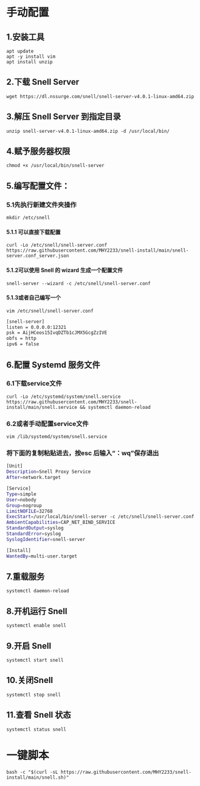 # 手动配置
## 1.安装工具
    apt update 
    apt -y install vim 
    apt install unzip

## 2.下载 Snell Server
    wget https://dl.nssurge.com/snell/snell-server-v4.0.1-linux-amd64.zip

## 3.解压 Snell Server 到指定目录
    unzip snell-server-v4.0.1-linux-amd64.zip -d /usr/local/bin/

## 4.赋予服务器权限
    chmod +x /usr/local/bin/snell-server
## 5.编写配置文件：

### 5.1先执行新建文件夹操作
    mkdir /etc/snell

#### 5.1.1 可以直接下载配置
    curl -Lo /etc/snell/snell-server.conf https://raw.githubusercontent.com/MHY2233/snell-install/main/snell-server.conf_server.json

#### 5.1.2可以使用 Snell 的 wizard 生成一个配置文件
    snell-server --wizard -c /etc/snell/snell-server.conf

#### 5.1.3或者自己编写一个
    vim /etc/snell/snell-server.conf
```bash
[snell-server]
listen = 0.0.0.0:12321
psk = AijHCeos15IvqDZTb1cJMX5GcgZzIVE
obfs = http
ipv6 = false
```

## 6.配置 Systemd 服务文件

### 6.1下载service文件
    curl -Lo /etc/systemd/system/snell.service https://raw.githubusercontent.com/MHY2233/snell-install/main/snell.service && systemctl daemon-reload
    
### 6.2或者手动配置service文件

    vim /lib/systemd/system/snell.service

### 将下面的复制粘贴进去，按esc 后输入“：wq”保存退出
```bash
[Unit]
Description=Snell Proxy Service
After=network.target

[Service]
Type=simple
User=nobody
Group=nogroup
LimitNOFILE=32768
ExecStart=/usr/local/bin/snell-server -c /etc/snell/snell-server.conf
AmbientCapabilities=CAP_NET_BIND_SERVICE
StandardOutput=syslog
StandardError=syslog
SyslogIdentifier=snell-server

[Install]
WantedBy=multi-user.target
```

## 7.重载服务
    systemctl daemon-reload
## 8.开机运行 Snell
    systemctl enable snell
## 9.开启 Snell
    systemctl start snell
## 10.关闭Snell
    systemctl stop snell
## 11.查看 Snell 状态
    systemctl status snell

# 一键脚本
    bash -c "$(curl -sL https://raw.githubusercontent.com/MHY2233/snell-install/main/snell.sh)"

